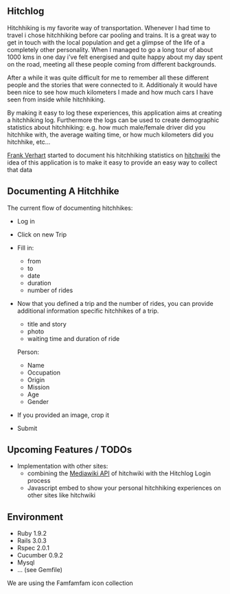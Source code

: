 Hitchlog
--------

Hitchhiking is my favorite way of transportation. Whenever I had time to
travel i chose hitchhiking before car pooling and trains. It is a great way
to get in touch with the local population and get a glimpse of the life of 
a completely other personality.
When I managed to go a long tour of about 1000 kms in one day i’ve felt 
energised and quite happy about my day spent on the road, meeting all 
these people coming from different backgrounds.

After a while it was quite difficult for me to remember all these different people
and the stories that were connected to it. Additionaly it would have been nice to 
see how much kilometers I made and how much cars I have seen from inside while hitchhiking.

By making it easy to log these experiences,
this application aims at creating a hitchhiking log.
Furthermore the logs can be used to create demographic statistics about hitchhiking:
e.g. how much male/female driver did you hitchhike with, the average waiting time, 
or how much kilometers did you hitchhike, etc...

[Frank Verhart](http://hitchwiki.org/en/User:Fverhart) started to document his 
hitchhiking statistics on [hitchwiki](http://hitchwiki.org/en/User:Fverhart) the idea
of this application is to make it easy to provide an easy way to collect that data


Documenting A Hitchhike
-----------------------

The current flow of documenting hitchhikes:

* Log in
* Click on new Trip
* Fill in: 
  - from
  - to
  - date
  - duration
  - number of rides
* Now that you defined a trip and the number of rides, you can provide additional
  information specific hitchhikes of a trip.
  - title and story
  - photo
  - waiting time and duration of ride
  
  Person:
    - Name
    - Occupation
    - Origin
    - Mission
    - Age
    - Gender

* If you provided an image, crop it
* Submit

Upcoming Features / TODOs
-------

* Implementation with other sites:
  - combining the [Mediawiki API](http://www.mediawiki.org/wiki/API:Login) of hitchwiki  with the
    Hitchlog Login process
  - Javascript embed to show your personal hitchhiking experiences on other sites like hitchwiki

Environment
-----------

* Ruby 1.9.2
* Rails 3.0.3
* Rspec 2.0.1
* Cucumber 0.9.2
* Mysql
* ... (see Gemfile)

We are using the Famfamfam icon collection
